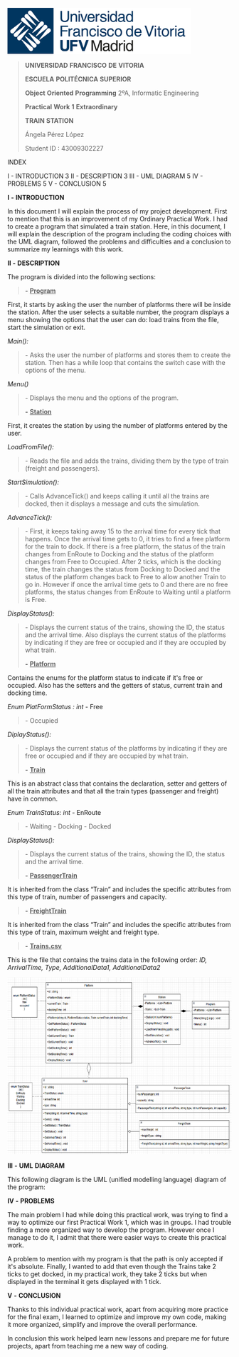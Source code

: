 <img src="./och3xdvl.png"
style="width:4.30208in;height:1.07292in" />

> **UNIVERSIDAD** **FRANCISCO** **DE** **VITORIA**
>
> **ESCUELA** **POLITÉCNICA** **SUPERIOR**
>
> **Object** **Oriented** **Programming** 2ºA, Informatic Engineering
>
> **Practical** **Work** **1** **Extraordinary**
>
> **TRAIN** **STATION**
>
> Ángela Pérez López
>
> Student ID : 43009302227

INDEX

I - INTRODUCTION 3 II - DESCRIPTION 3 III - UML DIAGRAM 5 IV - PROBLEMS
5 V - CONCLUSION 5

**I** **-** **INTRODUCTION**

In this document I will explain the process of my project development.
First to mention that this is an improvement of my Ordinary Practical
Work. I had to create a program that simulated a train station. Here, in
this document, I will explain the description of the program including
the coding choices with the UML diagram, followed the problems and
difficulties and a conclusion to summarize my learnings with this work.

**II** **-** **DESCRIPTION**

The program is divided into the following sections:

> **-** **<u>Program</u>**

First, it starts by asking the user the number of platforms there will
be inside the station. After the user selects a suitable number, the
program displays a menu showing the options that the user can do: load
trains from the file, start the simulation or exit.

*Main():*

> \- Asks the user the number of platforms and stores them to create the
> station. Then has a while loop that contains the switch case with the
> options of the menu.

*Menu()*

> \- Displays the menu and the options of the program.
>
> **-** **<u>Station</u>**

First, it creates the station by using the number of platforms entered
by the user.

*LoadFromFile():*

> \- Reads the file and adds the trains, dividing them by the type of
> train (freight and passengers).

*StartSimulation():*

> \- Calls AdvanceTick() and keeps calling it until all the trains are
> docked, then it displays a message and cuts the simulation.

*AdvanceTick():*

> \- First, it keeps taking away 15 to the arrival time for every tick
> that happens. Once the arrival time gets to 0, it tries to find a free
> platform for the train to dock. If there is a free platform, the
> status of the train changes from EnRoute to Docking and the status of
> the platform changes from Free to Occupied. After 2 ticks, which is
> the docking time, the train changes the status from Docking to Docked
> and the status of the platform changes back to Free to allow another
> Train to go in. However if once the arrival time gets to 0 and there
> are no free platforms, the status changes from EnRoute to Waiting
> until a platform is Free.

*DisplayStatus():*

> \- Displays the current status of the trains, showing the ID, the
> status and the arrival time. Also displays the current status of the
> platforms by indicating if they are free or occupied and if they are
> occupied by what train.
>
> **-** **<u>Platform</u>**

Contains the enums for the platform status to indicate if it's free or
occupied. Also has the setters and the getters of status, current train
and docking time.

*Enum* *PlatFormStatus* *:* *int* - Free

> \- Occupied

*DiplayStatus():*

> \- Displays the current status of the platforms by indicating if they
> are free or occupied and if they are occupied by what train.
>
> **-** **<u>Train</u>**

This is an abstract class that contains the declaration, setter and
getters of all the train attributes and that all the train types
(passenger and freight) have in common.

*Enum* *TrainStatus:* *int* - EnRoute

> \- Waiting - Docking - Docked

*DisplayStatus():*

> \- Displays the current status of the trains, showing the ID, the
> status and the arrival time.
>
> **-** **<u>PassengerTrain</u>**

It is inherited from the class “Train” and includes the specific
attributes from this type of train, number of passengers and capacity.

> **-** **<u>FreightTrain</u>**

It is inherited from the class “Train” and includes the specific
attributes from this type of train, maximum weight and freight type.

> **-** **<u>Trains.csv</u>**

This is the file that contains the trains data in the following order:
*ID,* *ArrivalTime,* *Type,* *AdditionalData1,* *AdditionalData2*

<img src="./mjibkobh.png"
style="width:6.27083in;height:4.125in" />

**III** **-** **UML** **DIAGRAM**

This following diagram is the UML (unified modelling language) diagram
of the program:

**IV** **-** **PROBLEMS**

The main problem I had while doing this practical work, was trying to
find a way to optimize our first Practical Work 1, which was in groups.
I had trouble finding a more organized way to develop the program.
However once I manage to do it, I admit that there were easier ways to
create this practical work.

A problem to mention with my program is that the path is only accepted
if it's absolute. Finally, I wanted to add that even though the Trains
take 2 ticks to get docked, in my practical work, they take 2 ticks but
when displayed in the terminal it gets displayed with 1 tick.

**V** **-** **CONCLUSION**

Thanks to this individual practical work, apart from acquiring more
practice for the final exam, I learned to optimize and improve my own
code, making it more organized, simplify and improve the overall
performance.

In conclusion this work helped learn new lessons and prepare me for
future projects, apart from teaching me a new way of coding.

